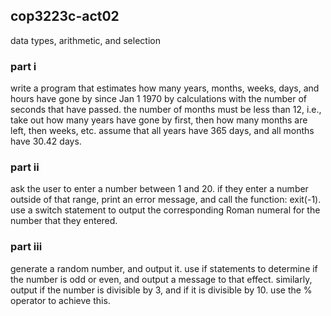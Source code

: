 ## cop3223c-act02
data types, arithmetic, and selection 

### part i
write a program that estimates how many years, months, weeks, days, and hours have gone by since Jan 1 1970 by calculations with the number of seconds that have passed. the number of months must be less than 12, i.e., take out how many years have gone by first, then how many months are left, then weeks, etc. assume that all years have 365 days, and all months have 30.42 days.

### part ii
ask the user to enter a number between 1 and 20. if they enter a number outside of that range, print an error message, and call the function: exit(-1). use a switch statement to output the
corresponding Roman numeral for the number that they entered.

### part iii
generate a random number, and output it. use if statements to determine if the number is odd or even, and output a message to that effect. similarly, output if the number is divisible by 3, and if it is divisible by 10. use the % operator to achieve this.
